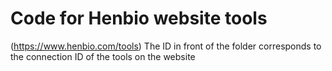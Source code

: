 # Code for Henbio website tools
(https://www.henbio.com/tools)
The ID in front of the folder corresponds to the connection ID of the tools on the website
